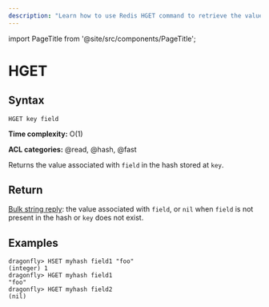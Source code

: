 ```yaml
---
description: "Learn how to use Redis HGET command to retrieve the value of a hash field. Perfect for data fetching tasks."
---
```


import PageTitle from '@site/src/components/PageTitle';

# HGET

<PageTitle title="Redis HGET Command (Documentation) | Dragonfly" />

## Syntax

    HGET key field

**Time complexity:** O(1)

**ACL categories:** @read, @hash, @fast

Returns the value associated with `field` in the hash stored at `key`.

## Return

[Bulk string reply](https://redis.io/docs/reference/protocol-spec/#bulk-strings): the value associated with `field`, or `nil` when `field` is not
present in the hash or `key` does not exist.

## Examples

```shell
dragonfly> HSET myhash field1 "foo"
(integer) 1
dragonfly> HGET myhash field1
"foo"
dragonfly> HGET myhash field2
(nil)
```
